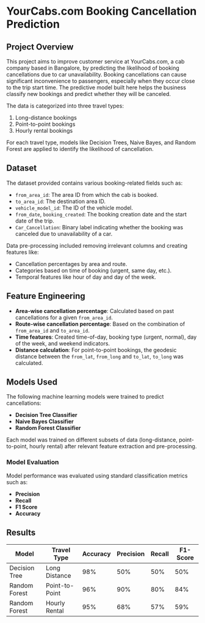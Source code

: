 # YourCabs.com Booking Cancellation Prediction

## Project Overview

This project aims to improve customer service at YourCabs.com, a cab company based in Bangalore, by predicting the likelihood of booking cancellations due to car unavailability. Booking cancellations can cause significant inconvenience to passengers, especially when they occur close to the trip start time. The predictive model built here helps the business classify new bookings and predict whether they will be canceled.

The data is categorized into three travel types:
1. Long-distance bookings
2. Point-to-point bookings
3. Hourly rental bookings

For each travel type, models like Decision Trees, Naive Bayes, and Random Forest are applied to identify the likelihood of cancellation.

## Dataset

The dataset provided contains various booking-related fields such as:
- `from_area_id`: The area ID from which the cab is booked.
- `to_area_id`: The destination area ID.
- `vehicle_model_id`: The ID of the vehicle model.
- `from_date`, `booking_created`: The booking creation date and the start date of the trip.
- `Car_Cancellation`: Binary label indicating whether the booking was canceled due to unavailability of a car.

Data pre-processing included removing irrelevant columns and creating features like:
- Cancellation percentages by area and route.
- Categories based on time of booking (urgent, same day, etc.).
- Temporal features like hour of day and day of the week.

## Feature Engineering

- **Area-wise cancellation percentage**: Calculated based on past cancellations for a given `from_area_id`.
- **Route-wise cancellation percentage**: Based on the combination of `from_area_id` and `to_area_id`.
- **Time features**: Created time-of-day, booking type (urgent, normal), day of the week, and weekend indicators.
- **Distance calculation**: For point-to-point bookings, the geodesic distance between the `from_lat`, `from_long` and `to_lat`, `to_long` was calculated.

## Models Used

The following machine learning models were trained to predict cancellations:
- **Decision Tree Classifier**
- **Naive Bayes Classifier**
- **Random Forest Classifier**

Each model was trained on different subsets of data (long-distance, point-to-point, hourly rental) after relevant feature extraction and pre-processing.

### Model Evaluation
Model performance was evaluated using standard classification metrics such as:
- **Precision**
- **Recall**
- **F1 Score**
- **Accuracy**

## Results

| Model                  | Travel Type         | Accuracy | Precision | Recall | F1-Score |
|------------------------|---------------------|----------|-----------|--------|----------|
| Decision Tree           | Long Distance       | 98%      | 50%       | 50%    | 50%      |
| Random Forest           | Point-to-Point      | 96%      | 90%       | 80%    | 84%      |
| Random Forest           | Hourly Rental       | 95%      | 68%       | 57%    | 59%      |
